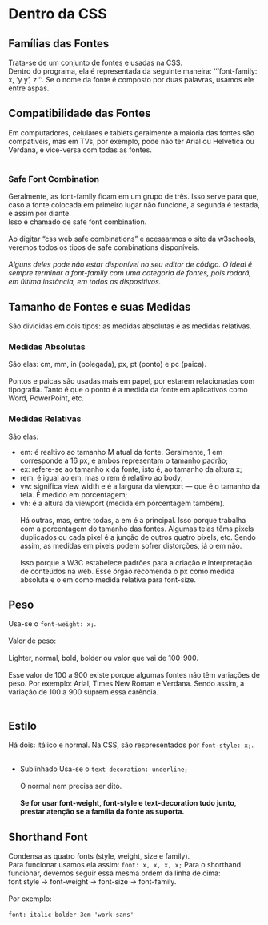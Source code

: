 # Dentro da CSS
 ## Famílias das Fontes
Trata-se de um conjunto de fontes e usadas na CSS.<br>
Dentro do programa, ela é representada da seguinte maneira: ‘‘‘font-family: x, ‘y y’,  z‘‘‘. Se o nome da fonte é composto por duas palavras, usamos ele entre aspas.

## Compatibilidade das Fontes
Em computadores, celulares e tablets geralmente a maioria das fontes são compatíveis, mas em TVs, por exemplo, pode não ter Arial ou Helvética ou Verdana, e vice-versa com todas as fontes.<br><br>
### Safe Font Combination
Geralmente, as font-family ficam em um grupo de três. Isso serve para que, caso a fonte colocada em primeiro lugar não funcione, a segunda é testada, e assim por diante.<br>
Isso é chamado de safe font combination.<br><br>
Ao digitar “css web safe combinations” e acessarmos o site da w3schools, veremos todos os tipos de safe combinations disponíveis.<br><br>
*Alguns deles pode não estar disponível no seu editor de código.*
*O ideal é sempre terminar a font-family com uma categoria de fontes, pois rodará, em última instância, em todos os dispositivos.*

## Tamanho de Fontes e suas Medidas
São divididas em dois tipos: as medidas absolutas e as medidas relativas.
### Medidas Absolutas
São elas: cm, mm, in (polegada), px, pt (ponto) e pc (paica).<br><br>
Pontos e paicas são usadas mais em papel, por estarem relacionadas com tipografia. Tanto é que o ponto é a medida da fonte em aplicativos como Word, PowerPoint, etc.
### Medidas Relativas
São elas:
* em: é realtivo ao tamanho M atual da fonte. Geralmente, 1 em corresponde a 16 px, e ambos representam o tamanho padrão;
* ex: refere-se ao tamanho x da fonte, isto é, ao tamanho da altura x;
* rem: é igual ao em, mas o rem é relativo ao body;
* vw: significa view width e é a largura da viewport — que é o tamanho da tela. É medido em porcentagem;
* vh: é a altura da viewport (medida em porcentagem também).<br><br>
Há outras, mas, entre todas, a em é a principal. Isso porque trabalha com a porcentagem do tamanho das fontes. Algumas telas têms pixels duplicados ou cada pixel é a junção de outros quatro pixels, etc. Sendo assim, as medidas em pixels podem sofrer distorções, já o em não.<br><br>
Isso porque a W3C estabelece padrões para a criação e interpretação de conteúdos na web. Esse órgão recomenda o px como medida absoluta e o em como medida relativa para font-size.

## Peso
Usa-se o ```font-weight: x;```.<br><br>
Valor de peso:<br><br>
Lighter, normal, bold, bolder ou valor que vai de 100-900.<br><br>
Esse valor de 100 a 900 existe porque algumas fontes não têm variações de peso. Por exemplo: Arial, Times New Roman e Verdana. Sendo assim, a variação de 100 a 900 suprem essa carência.<br><br>

## Estilo
Há dois: itálico e normal. Na CSS, são respresentados por ```font-style: x;```.<br><br>
* Sublinhado
Usa-se o ```text decoration: underline;```<br><br>
O normal nem precisa ser dito.<br><br>
**Se for usar font-weight, font-style e text-decoration tudo junto, prestar atenção se a família da fonte as suporta.**

## Shorthand Font
Condensa as quatro fonts (style, weight, size e family).<br>
Para funcionar usamos ela assim: ```font: x, x, x, x;```
Para o shorthand funcionar, devemos seguir essa mesma ordem da linha de cima:<br>
font style &rightarrow; font-weight &rightarrow; font-size &rightarrow; font-family.<br><br>
Por exemplo: <br><br>
```font: italic bolder 3em 'work sans'```
